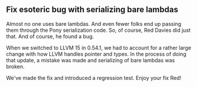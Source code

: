 ## Fix esoteric bug with serializing bare lambdas

Almost no one uses bare lambdas. And even fewer folks end up passing them through the Pony serialization code. So, of course, Red Davies did just that. And of course, he found a bug.

When we switched to LLVM 15 in 0.54.1, we had to account for a rather large change with how LLVM handles pointer and types. In the process of doing that update, a mistake was made and serializing of bare lambdas was broken.

We've made the fix and introduced a regression test. Enjoy your fix Red!
